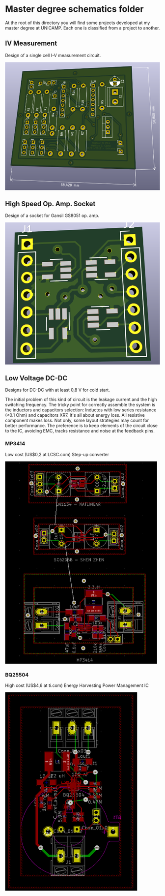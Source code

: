 # Master degree schematics folder

At the root of this directory you will find some projects developed at my master degree at UNICAMP. Each one is classified from a project to another.

## IV Measurement

Design of a single cell I-V measurement circuit.

![Version 0.4](IVmeasurement/project.png)

## High Speed Op. Amp. Socket

Design of a socket for Gansil GS8051 op. amp.

![Version 1](HighSpeedOpAmpSocket/project.png)

## Low Voltage DC-DC

Designs for DC-DC with at least 0,8 V for cold start.

The initial problem of this kind of circuit is the leakage current and the high switching frequency. The tricky point for correctly assemble the system is the inductors and capacitors selection: Inductos with low series resistance (<0.1 Ohm) and capacitors XR7. It's all about energy loss. All resistive component makes loss. Not only, some layout strategies may count for better performance. The preference is to keep elements of the circuit close to the IC, avoiding EMC, tracks resistance and noise at the feedback pins. 

### MP3414

Low cost (US$0,2 at LCSC.com) Step-up converter

![Version 1.0](LowVoltageDCDC/ChineseDCDC/project.png)

### BQ25504

High cost (US$4,6 at ti.com) Energy Harvesting Power Management IC 

![Version 1.0](LowVoltageDCDC/bq25504/project.png)

